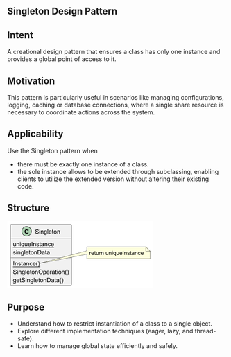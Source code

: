 
## Singleton Design Pattern 
## Intent
A creational design pattern that ensures a class has only one instance and provides a global point of access to it.

## Motivation
This pattern is particularly useful in scenarios like managing configurations, logging, caching or database connections, where a single share resource is necessary to coordinate actions across the system.

## Applicability
Use the Singleton pattern when
- there must be exactly one instance of a class.
- the sole instance allows to be extended through subclassing, enabling clients to utilize the extended version without altering their existing code.



## Structure
![Singleton Diagram](../../resources/png/singleton.png)

## Purpose
- Understand how to restrict instantiation of a class to a single object.
- Explore different implementation techniques (eager, lazy, and thread-safe).
- Learn how to manage global state efficiently and safely.

